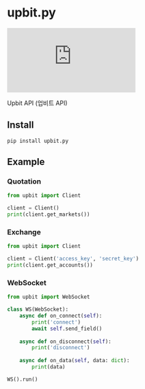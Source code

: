 # upbit.py
![PyPi](https://img.shields.io/pypi/v/upbit.py)

Upbit API (업비트 API) 

## Install
```shell
pip install upbit.py
```

## Example
### Quotation
```python
from upbit import Client

client = Client()
print(client.get_markets())
```

### Exchange
```python
from upbit import Client

client = Client('access_key', 'secret_key')
print(client.get_accounts())
```

### WebSocket
```python
from upbit import WebSocket

class WS(WebSocket):
    async def on_connect(self):
        print('connect')
        await self.send_field()
        
    async def on_disconnect(self):
        print('disconnect')
        
    async def on_data(self, data: dict):
        print(data)

WS().run()
```